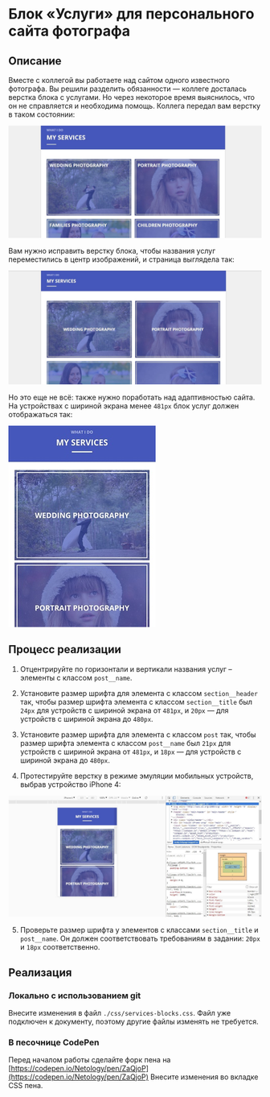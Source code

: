 # Блок «Услуги» для персонального сайта фотографа

## Описание

Вместе с коллегой вы работаете над сайтом одного известного фотографа. Вы решили разделить обязанности — коллеге досталась верстка блока с услугами. Но через некоторое время выяснилось, что он не справляется и необходима помощь. Коллега передал вам верстку в таком состоянии:

![Services layout current](../../sources/media-features-services-current.jpg)

Вам нужно исправить верстку блока, чтобы названия услуг переместились в центр изображений, и страница выглядела так:

![Services layout target](../../sources/media-features-services-target.jpg)

Но это еще не всё: также нужно поработать над адаптивностью сайта. На устройствах с шириной экрана менее `481px` блок услуг должен отображаться так:

![Services layout target small](../../sources/media-features-services-small.jpg)

## Процесс реализации

1. Отцентрируйте по горизонтали и вертикали названия услуг – элементы с классом `post__name`.

2. Установите размер шрифта для элемента с классом `section__header` так, чтобы размер шрифта элемента с классом `section__title` был `24px` для устройств с шириной экрана от `481px`, и `20px` — для устройств с шириной экрана до `480px`.

3. Установите размер шрифта для элемента с классом `post` так, чтобы размер шрифта элемента с классом `post__name` был `21px` для устройств с шириной экрана от `481px`, и `18px` — для устройств с шириной экрана до `480px`.

4. Протестируйте верстку в режиме эмуляции мобильных устройств, выбрав устройство iPhone 4:
 
![Services layout target on a small screen](../../sources/media-features-services-step0.jpg)

5. Проверьте размер шрифта у элементов с классами `section__title` и `post__name`. Он должен соответствовать требованиям в задании: `20px` и `18px` соответственно.

## Реализация

### Локально с использованием git

Внесите изменения в файл `./css/services-blocks.css`. Файл уже подключен к документу, поэтому другие файлы изменять не требуется.

### В песочнице CodePen

Перед началом работы сделайте форк пена на [https://codepen.io/Netology/pen/ZaQjoP](https://codepen.io/Netology/pen/ZaQjoP)
Внесите изменения во вкладке CSS пена.
